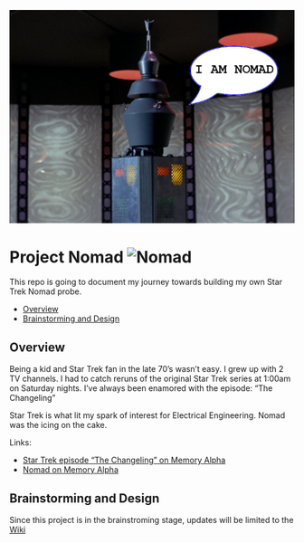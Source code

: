 
![Nomad](images/NOMAD_scaled_whello.png)

# Project Nomad ![Nomad](https://img.shields.io/badge/stage-brainstorming-8A2BE2)

This repo is going to document my journey towards building my own Star Trek Nomad probe.

* [Overview](#overview)
* [Brainstorming and Design](#brainstorming-and-design)

## Overview
Being a kid and Star Trek fan in the late 70’s wasn’t easy. I grew up with 2 TV channels. I had to catch reruns of the original Star Trek series at 1:00am on Saturday nights. I’ve always been enamored with the episode: “The Changeling”

Star Trek is what lit my spark of interest for Electrical Engineering. Nomad was the icing on the cake.

Links:
- [Star Trek episode “The Changeling” on Memory Alpha](https://memory-alpha.fandom.com/wiki/The_Changeling_(episode))
- [Nomad on Memory Alpha](https://memory-alpha.fandom.com/wiki/Nomad)

## Brainstorming and Design
Since this project is in the brainstroming stage, updates will be limited to the [Wiki](https://github.com/zxeltor/nomad/wiki)
